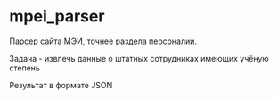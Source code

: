 # mpei_parser
Парсер сайта МЭИ, точнее раздела персоналии. 

Задача - извлечь данные о штатных сотрудниках имеющих учёную степень

Результат в формате JSON
